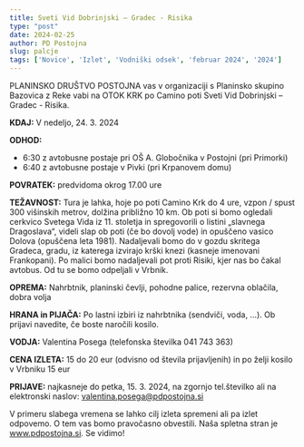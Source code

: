 ```yaml
---
title: Sveti Vid Dobrinjski – Gradec - Risika
type: "post"
date: 2024-02-25
author: PD Postojna
slug: palcje
tags: ['Novice', 'Izlet', 'Vodniški odsek', 'februar 2024', '2024']
---
```


PLANINSKO DRUŠTVO POSTOJNA vas v organizaciji s Planinsko skupino Bazovica z Reke vabi na OTOK KRK po Camino poti Sveti Vid Dobrinjski – Gradec - Risika.

**KDAJ:** V nedeljo, 24. 3. 2024

**ODHOD:**  
- 6:30 z avtobusne postaje pri OŠ A. Globočnika v Postojni (pri Primorki) 
- 6:40 z avtobusne postaje v Pivki (pri Krpanovem domu)

**POVRATEK:**   predvidoma okrog 17.00 ure

**TEŽAVNOST:** Tura je lahka, hoje po poti Camino Krk do 4 ure, vzpon / spust 300 višinskih metrov, dolžina približno 10 km. Ob poti si bomo ogledali cerkvico Svetega Vida iz 11. stoletja in spregovorili o listini „slavnega Dragoslava“, videli slap ob poti (če bo dovolj vode) in opuščeno vasico Dolova (opuščena leta 1981). Nadaljevali bomo do v gozdu skritega Gradeca, gradu, iz katerega izvirajo krški knezi (kasneje imenovani Frankopani). Po malici bomo nadaljevali pot proti Risiki, kjer nas bo čakal avtobus. Od tu se bomo odpeljali v Vrbnik.

**OPREMA:** Nahrbtnik, planinski čevlji, pohodne palice, rezervna oblačila, dobra volja

**HRANA in PIJAČA:**    Po lastni izbiri iz nahrbtnika (sendviči, voda, …). Ob prijavi navedite, če boste naročili kosilo.

**VODJA:**  Valentina Posega (telefonska številka 041 743 363)

**CENA IZLETA:**    15 do 20 eur (odvisno od števila prijavljenih) in po želji kosilo v Vrbniku 15 eur

**PRIJAVE:**    najkasneje do petka, 15. 3. 2024, na zgornjo tel.številko ali na elektronski naslov: valentina.posega@pdpostojna.si

V primeru slabega vremena se lahko cilj izleta spremeni ali pa izlet odpovemo. O tem vas bomo pravočasno obvestili. Naša spletna stran je www.pdpostojna.si. Se vidimo!
